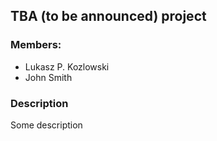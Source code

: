 ## TBA (to be announced) project

### Members: 
* Lukasz P. Kozlowski 
* John Smith

### Description
Some description
